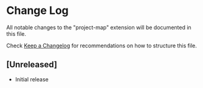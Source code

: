 # Change Log

All notable changes to the "project-map" extension will be documented in this file.

Check [Keep a Changelog](http://keepachangelog.com/) for recommendations on how to structure this file.

## [Unreleased]

- Initial release